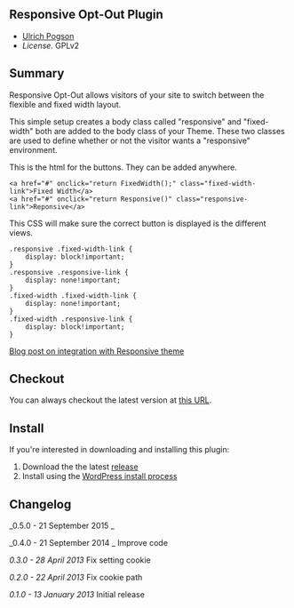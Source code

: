 ## Responsive Opt-Out Plugin

* [Ulrich Pogson](http://ulrich.pogson.ch)
* *License.* GPLv2

## Summary

Responsive Opt-Out allows visitors of your site to switch between the flexible and fixed width layout.

This simple setup creates a body class called "responsive" and "fixed-width" both are added to the body class of your Theme. These two classes are used to define whether or not the visitor wants a "responsive" environment.

This is the html for the buttons. They can be added anywhere.

```
<a href="#" onclick="return FixedWidth();" class="fixed-width-link">Fixed Width</a>
<a href="#" onclick="return Responsive()" class="responsive-link">Reponsive</a>
```

This CSS will make sure the correct button is displayed is the different views.

```
.responsive .fixed-width-link {
	display: block!important;
}
.responsive .responsive-link {
	display: none!important;
}
.fixed-width .fixed-width-link {
	display: none!important;
}
.fixed-width .responsive-link {
	display: block!important;
}
```

<a href="http://ulrich.pogson.ch/responsive-opt-out-plugin">Blog post on integration with Responsive theme</a>

## Checkout

You can always checkout the latest version at [this URL](http://wordpress.org/plugins/responsive-opt-out/).

## Install

If you're interested in downloading and installing this plugin:

1. Download the the latest [release](http://wordpress.org/plugins/responsive-opt-out/)
2. Install using the [WordPress install process](http://codex.wordpress.org/Managing_Plugins#Manual_Plugin_Installation)

## Changelog

_0.5.0 - 21 September 2015 _


_0.4.0 - 21 September 2014 _
Improve code

_0.3.0 - 28 April 2013_
Fix setting cookie

_0.2.0 - 22 April 2013_
Fix cookie path

_0.1.0 - 13 January 2013_
Initial release
